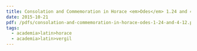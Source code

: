 ```yaml
---
title: Consolation and Commemoration in Horace <em>Odes</em> 1.24 and 4.12
date: 2015-10-21
pdf: /pdfs/consolation-and-commemoration-in-horace-odes-1-24-and-4-12.pdf
tags:
  - academia>latin>horace
  - academia>latin>vergil
---
```

